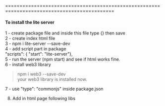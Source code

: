 







============================================================================================
#### To install the lite server   
1 - create package file and inside this file type {} then save     
2 - create index html file    
3 - npm i lite-server --save-dev     
4 - add script part in package     
  "scripts": { "start": "lite-server"},    
5 - run the server (npm start) and see if html works fine.   
6 - install web3 library   
> npm i web3 --save-dev   
your web3 library is installed now.   

7 - use  "type": "commonjs" inside package.json   

8. Add in html page following libs   

<script type="text/javascript" src="node_modules/web3/dist/web3.min.js"></script> <br />

<script type="text/javascript" src="./src/index.js"></script>   
